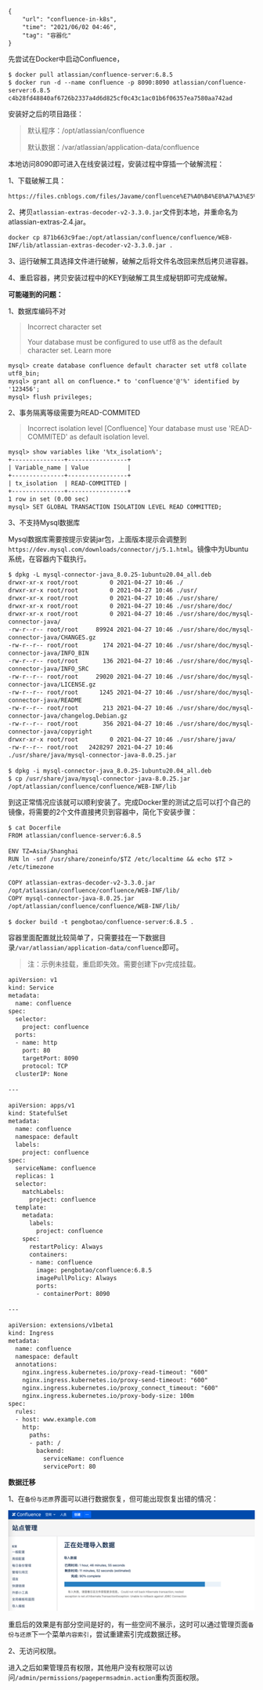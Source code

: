 ```
{
    "url": "confluence-in-k8s",
    "time": "2021/06/02 04:46",
    "tag": "容器化"
}
```

先尝试在Docker中启动Confluence，

```
$ docker pull atlassian/confluence-server:6.8.5
$ docker run -d --name confluence -p 8090:8090 atlassian/confluence-server:6.8.5
c4b28fd48840af6726b2337a4d6d825cf0c43c1ac01b6f06357ea7580aa742ad
```

安装好之后的项目路径：

>  默认程序：/opt/atlassian/confluence
>
>  默认数据：/var/atlassian/application-data/confluence

本地访问8090即可进入在线安装过程，安装过程中穿插一个破解流程：

1、下载破解工具：

```
https://files.cnblogs.com/files/Javame/confluence%E7%A0%B4%E8%A7%A3%E5%B7%A5%E5%85%B7.zip
```

2、拷贝`atlassian-extras-decoder-v2-3.3.0.jar`文件到本地，并重命名为atlassian-extras-2.4.jar。

```
docker cp 871b663c9fae:/opt/atlassian/confluence/confluence/WEB-INF/lib/atlassian-extras-decoder-v2-3.3.0.jar .
```

3、运行破解工具选择文件进行破解，破解之后将文件名改回来然后拷贝进容器。

4、重启容器，拷贝安装过程中的KEY到破解工具生成秘钥即可完成破解。

**可能碰到的问题：**

1、数据库编码不对

> Incorrect character set
>
> Your database must be configured to use utf8 as the default character set. Learn more

```
mysql> create database confluence default character set utf8 collate utf8_bin;
mysql> grant all on confluence.* to 'confluence'@'%' identified by '123456'; 
mysql> flush privileges;
```

2、事务隔离等级需要为READ-COMMITED

> Incorrect isolation level
> [Confluence] Your database must use 'READ-COMMITED' as default isolation level.

```
mysql> show variables like '%tx_isolation%';
+---------------+-----------------+
| Variable_name | Value           |
+---------------+-----------------+
| tx_isolation  | READ-COMMITTED |
+---------------+-----------------+
1 row in set (0.00 sec)
mysql> SET GLOBAL TRANSACTION ISOLATION LEVEL READ COMMITTED;
```

3、不支持Mysql数据库

Mysql数据库需要按提示安装jar包，上面版本提示会调整到`https://dev.mysql.com/downloads/connector/j/5.1.html`。镜像中为Ubuntu系统，在容器内下载执行。

```
$ dpkg -L mysql-connector-java_8.0.25-1ubuntu20.04_all.deb
drwxr-xr-x root/root         0 2021-04-27 10:46 ./
drwxr-xr-x root/root         0 2021-04-27 10:46 ./usr/
drwxr-xr-x root/root         0 2021-04-27 10:46 ./usr/share/
drwxr-xr-x root/root         0 2021-04-27 10:46 ./usr/share/doc/
drwxr-xr-x root/root         0 2021-04-27 10:46 ./usr/share/doc/mysql-connector-java/
-rw-r--r-- root/root     89924 2021-04-27 10:46 ./usr/share/doc/mysql-connector-java/CHANGES.gz
-rw-r--r-- root/root       174 2021-04-27 10:46 ./usr/share/doc/mysql-connector-java/INFO_BIN
-rw-r--r-- root/root       136 2021-04-27 10:46 ./usr/share/doc/mysql-connector-java/INFO_SRC
-rw-r--r-- root/root     29020 2021-04-27 10:46 ./usr/share/doc/mysql-connector-java/LICENSE.gz
-rw-r--r-- root/root      1245 2021-04-27 10:46 ./usr/share/doc/mysql-connector-java/README
-rw-r--r-- root/root       213 2021-04-27 10:46 ./usr/share/doc/mysql-connector-java/changelog.Debian.gz
-rw-r--r-- root/root       356 2021-04-27 10:46 ./usr/share/doc/mysql-connector-java/copyright
drwxr-xr-x root/root         0 2021-04-27 10:46 ./usr/share/java/
-rw-r--r-- root/root   2428297 2021-04-27 10:46 ./usr/share/java/mysql-connector-java-8.0.25.jar

$ dpkg -i mysql-connector-java_8.0.25-1ubuntu20.04_all.deb
$ cp /usr/share/java/mysql-connector-java-8.0.25.jar /opt/atlassian/confluence/confluence/WEB-INF/lib
```

到这正常情况应该就可以顺利安装了。完成Docker里的测试之后可以打个自己的镜像，将需要的2个文件直接拷贝到容器中，简化下安装步骤：

```
$ cat Docerfile
FROM atlassian/confluence-server:6.8.5

ENV TZ=Asia/Shanghai
RUN ln -snf /usr/share/zoneinfo/$TZ /etc/localtime && echo $TZ > /etc/timezone

COPY atlassian-extras-decoder-v2-3.3.0.jar /opt/atlassian/confluence/confluence/WEB-INF/lib/
COPY mysql-connector-java-8.0.25.jar /opt/atlassian/confluence/confluence/WEB-INF/lib/

$ docker build -t pengbotao/confluence-server:6.8.5 .
```

容器里面配置就比较简单了，只需要挂在一下数据目录`/var/atlassian/application-data/confluence`即可。

> 注：示例未挂载，重启即失效。需要创建下pv完成挂载。

```
apiVersion: v1
kind: Service
metadata:
  name: confluence
spec:
  selector:
    project: confluence
  ports:
  - name: http
    port: 80
    targetPort: 8090
    protocol: TCP
  clusterIP: None

---

apiVersion: apps/v1
kind: StatefulSet
metadata:
  name: confluence
  namespace: default
  labels:
    project: confluence
spec:
  serviceName: confluence
  replicas: 1
  selector:
    matchLabels:
      project: confluence
  template:
    metadata:
      labels:
        project: confluence
    spec:
      restartPolicy: Always
      containers:
      - name: confluence
        image: pengbotao/confluence:6.8.5
        imagePullPolicy: Always
        ports:
        - containerPort: 8090

---

apiVersion: extensions/v1beta1
kind: Ingress
metadata:
  name: confluence
  namespace: default
  annotations:
    nginx.ingress.kubernetes.io/proxy-read-timeout: "600"
    nginx.ingress.kubernetes.io/proxy-send-timeout: "600"
    nginx.ingress.kubernetes.io/proxy_connect_timeout: "600"
    nginx.ingress.kubernetes.io/proxy-body-size: 100m
spec:
  rules:
  - host: www.example.com
    http:
      paths:
      - path: /
        backend:
          serviceName: confluence
          servicePort: 80
```

**数据迁移**

1、在`备份与还原`界面可以进行数据恢复，但可能出现恢复出错的情况：

![](../../static/uploads/confluence-restore-error.png)

重启后的效果是有部分空间是好的，有一些空间不展示，这时可以通过管理页面`备份与还原`下一个菜单`内容索引`，尝试重建索引完成数据迁移。

2、无访问权限。

进入之后如果管理员有权限，其他用户没有权限可以访问`/admin/permissions/pagepermsadmin.action`重构页面权限。